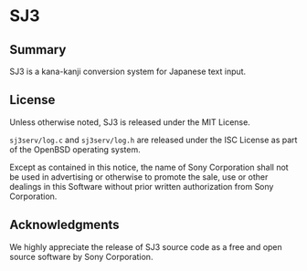 <!-- SPDX-License-Identifier: MIT
  --
  -- Copyright (c) 2023  Masanori Ogino
  --
  -- Permission is hereby granted, free of charge, to any person obtaining a copy
  -- of this software and associated documentation files (the "Software"), to deal
  -- in the Software without restriction, including without limitation the rights
  -- to use, copy, modify, merge, publish, distribute, sublicense, and/or sell
  -- copies of the Software, and to permit persons to whom the Software is
  -- furnished to do so, subject to the following conditions:
  --
  -- The above copyright notice and this permission notice shall be included in all
  -- copies or substantial portions of the Software.
  --
  -- THE SOFTWARE IS PROVIDED "AS IS", WITHOUT WARRANTY OF ANY KIND, EXPRESS OR
  -- IMPLIED, INCLUDING BUT NOT LIMITED TO THE WARRANTIES OF MERCHANTABILITY,
  -- FITNESS FOR A PARTICULAR PURPOSE AND NONINFRINGEMENT. IN NO EVENT SHALL THE
  -- AUTHORS OR COPYRIGHT HOLDERS BE LIABLE FOR ANY CLAIM, DAMAGES OR OTHER
  -- LIABILITY, WHETHER IN AN ACTION OF CONTRACT, TORT OR OTHERWISE, ARISING FROM,
  -- OUT OF OR IN CONNECTION WITH THE SOFTWARE OR THE USE OR OTHER DEALINGS IN THE
  -- SOFTWARE.
  -->

# SJ3

## Summary

SJ3 is a kana-kanji conversion system for Japanese text input.

## License

Unless otherwise noted, SJ3 is released under the MIT License.

`sj3serv/log.c` and `sj3serv/log.h` are released under the ISC License as part
of the OpenBSD operating system.

Except as contained in this notice, the name of Sony Corporation shall not be
used in advertising or otherwise to promote the sale, use or other dealings in
this Software without prior written authorization from Sony Corporation.

## Acknowledgments

We highly appreciate the release of SJ3 source code as a free and open source
software by Sony Corporation.
